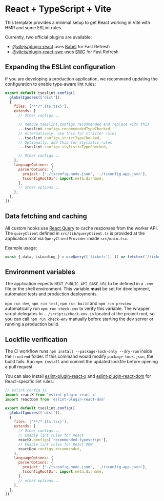 # React + TypeScript + Vite

This template provides a minimal setup to get React working in Vite with HMR and some ESLint rules.

Currently, two official plugins are available:

- [@vitejs/plugin-react](https://github.com/vitejs/vite-plugin-react/blob/main/packages/plugin-react) uses [Babel](https://babeljs.io/) for Fast Refresh
- [@vitejs/plugin-react-swc](https://github.com/vitejs/vite-plugin-react/blob/main/packages/plugin-react-swc) uses [SWC](https://swc.rs/) for Fast Refresh

## Expanding the ESLint configuration

If you are developing a production application, we recommend updating the configuration to enable type-aware lint rules:

```js
export default tseslint.config([
  globalIgnores(['dist']),
  {
    files: ['**/*.{ts,tsx}'],
    extends: [
      // Other configs...

      // Remove tseslint.configs.recommended and replace with this
      ...tseslint.configs.recommendedTypeChecked,
      // Alternatively, use this for stricter rules
      ...tseslint.configs.strictTypeChecked,
      // Optionally, add this for stylistic rules
      ...tseslint.configs.stylisticTypeChecked,

      // Other configs...
    ],
    languageOptions: {
      parserOptions: {
        project: ['./tsconfig.node.json', './tsconfig.app.json'],
        tsconfigRootDir: import.meta.dirname,
      },
      // other options...
    },
  },
])
```

## Data fetching and caching

All custom hooks use [React Query](https://tanstack.com/query/latest) to cache
responses from the worker API. The `queryClient` defined in
`src/lib/queryClient.ts` is provided at the application root via
`QueryClientProvider` inside `src/main.tsx`.

Example usage:

```ts
const { data, isLoading } = useQuery(['tickets'], () => fetcher('/tickets'))
```

## Environment variables

The application expects `NEXT_PUBLIC_API_BASE_URL` to be defined in a `.env` file or the shell environment. This variable **must** be set for development, automated tests and production deployments.

`npm run dev`, `npm run test`, `npm run build` and `npm run preview` automatically
run `npm run check-env` to verify this variable. The wrapper script delegates to
`../scripts/check-env.js` located at the project root, so you can call
`npm run check-env` manually before starting the dev server or running a
production build.

## Lockfile verification

The CI workflow runs `npm install --package-lock-only --dry-run` inside the
`frontend` folder. If this command would modify `package-lock.json`, the build
fails. Run `npm install` and commit the updated lockfile before opening a pull
request.

You can also install [eslint-plugin-react-x](https://github.com/Rel1cx/eslint-react/tree/main/packages/plugins/eslint-plugin-react-x) and [eslint-plugin-react-dom](https://github.com/Rel1cx/eslint-react/tree/main/packages/plugins/eslint-plugin-react-dom) for React-specific lint rules:

```js
// eslint.config.js
import reactX from 'eslint-plugin-react-x'
import reactDom from 'eslint-plugin-react-dom'

export default tseslint.config([
  globalIgnores(['dist']),
  {
    files: ['**/*.{ts,tsx}'],
    extends: [
      // Other configs...
      // Enable lint rules for React
      reactX.configs['recommended-typescript'],
      // Enable lint rules for React DOM
      reactDom.configs.recommended,
    ],
    languageOptions: {
      parserOptions: {
        project: ['./tsconfig.node.json', './tsconfig.app.json'],
        tsconfigRootDir: import.meta.dirname,
      },
      // other options...
    },
  },
])
```
